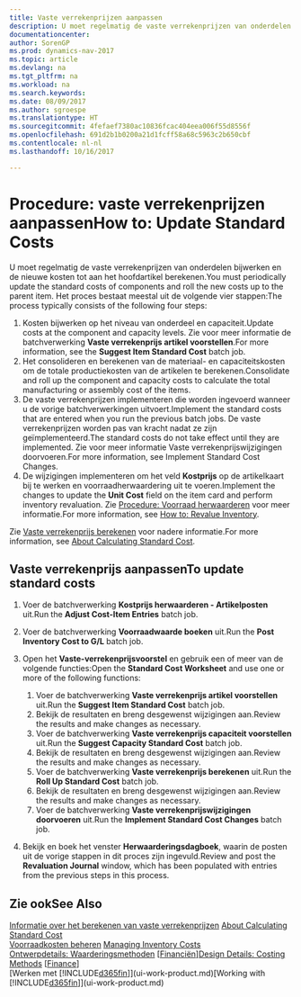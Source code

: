 ```yaml
---
title: Vaste verrekenprijzen aanpassen
description: U moet regelmatig de vaste verrekenprijzen van onderdelen bijwerken en de nieuwe kosten tot aan het hoofdartikel berekenen.
documentationcenter: 
author: SorenGP
ms.prod: dynamics-nav-2017
ms.topic: article
ms.devlang: na
ms.tgt_pltfrm: na
ms.workload: na
ms.search.keywords: 
ms.date: 08/09/2017
ms.author: sgroespe
ms.translationtype: HT
ms.sourcegitcommit: 4fefaef7380ac10836fcac404eea006f55d8556f
ms.openlocfilehash: 691d2b1b0200a21d1fcff58a68c5963c2b650cbf
ms.contentlocale: nl-nl
ms.lasthandoff: 10/16/2017

---
```

# <a name="how-to-update-standard-costs"></a><span data-ttu-id="41f54-103">Procedure: vaste verrekenprijzen aanpassen</span><span class="sxs-lookup"><span data-stu-id="41f54-103">How to: Update Standard Costs</span></span>
<span data-ttu-id="41f54-104">U moet regelmatig de vaste verrekenprijzen van onderdelen bijwerken en de nieuwe kosten tot aan het hoofdartikel berekenen.</span><span class="sxs-lookup"><span data-stu-id="41f54-104">You must periodically update the standard costs of components and roll the new costs up to the parent item.</span></span> <span data-ttu-id="41f54-105">Het proces bestaat meestal uit de volgende vier stappen:</span><span class="sxs-lookup"><span data-stu-id="41f54-105">The process typically consists of the following four steps:</span></span>  

1.  <span data-ttu-id="41f54-106">Kosten bijwerken op het niveau van onderdeel en capaciteit.</span><span class="sxs-lookup"><span data-stu-id="41f54-106">Update costs at the component and capacity levels.</span></span> <span data-ttu-id="41f54-107">Zie voor meer informatie de batchverwerking **Vaste verrekenprijs artikel voorstellen**.</span><span class="sxs-lookup"><span data-stu-id="41f54-107">For more information, see the **Suggest Item Standard Cost** batch job.</span></span>  
2.  <span data-ttu-id="41f54-108">Het consolideren en berekenen van de materiaal- en capaciteitskosten om de totale productiekosten van de artikelen te berekenen.</span><span class="sxs-lookup"><span data-stu-id="41f54-108">Consolidate and roll up the component and capacity costs to calculate the total manufacturing or assembly cost of the items.</span></span>  
3.  <span data-ttu-id="41f54-109">De vaste verrekenprijzen implementeren die worden ingevoerd wanneer u de vorige batchverwerkingen uitvoert.</span><span class="sxs-lookup"><span data-stu-id="41f54-109">Implement the standard costs that are entered when you run the previous batch jobs.</span></span> <span data-ttu-id="41f54-110">De vaste verrekenprijzen worden pas van kracht nadat ze zijn geïmplementeerd.</span><span class="sxs-lookup"><span data-stu-id="41f54-110">The standard costs do not take effect until they are implemented.</span></span> <span data-ttu-id="41f54-111">Zie voor meer informatie Vaste verrekenprijswijzigingen doorvoeren.</span><span class="sxs-lookup"><span data-stu-id="41f54-111">For more information, see Implement Standard Cost Changes.</span></span>  
4.  <span data-ttu-id="41f54-112">De wijzigingen implementeren om het veld **Kostprijs** op de artikelkaart bij te werken en voorraadherwaardering uit te voeren.</span><span class="sxs-lookup"><span data-stu-id="41f54-112">Implement the changes to update the **Unit Cost** field on the item card and perform inventory revaluation.</span></span> <span data-ttu-id="41f54-113">Zie [Procedure: Voorraad herwaarderen](inventory-how-revalue-inventory.md) voor meer informatie.</span><span class="sxs-lookup"><span data-stu-id="41f54-113">For more information, see [How to: Revalue Inventory](inventory-how-revalue-inventory.md).</span></span>  

<span data-ttu-id="41f54-114">Zie [Vaste verrekenprijs berekenen](finance-about-calculating-standard-cost.md) voor nadere informatie.</span><span class="sxs-lookup"><span data-stu-id="41f54-114">For more information, see [About Calculating Standard Cost](finance-about-calculating-standard-cost.md).</span></span>  
## <a name="to-update-standard-costs"></a><span data-ttu-id="41f54-115">Vaste verrekenprijs aanpassen</span><span class="sxs-lookup"><span data-stu-id="41f54-115">To update standard costs</span></span>  
1.  <span data-ttu-id="41f54-116">Voer de batchverwerking **Kostprijs herwaarderen - Artikelposten** uit.</span><span class="sxs-lookup"><span data-stu-id="41f54-116">Run the **Adjust Cost-Item Entries** batch job.</span></span>  
2.  <span data-ttu-id="41f54-117">Voer de batchverwerking **Voorraadwaarde boeken** uit.</span><span class="sxs-lookup"><span data-stu-id="41f54-117">Run the **Post Inventory Cost to G/L** batch job.</span></span>  
3.  <span data-ttu-id="41f54-118">Open het **Vaste-verrekenprijsvoorstel** en gebruik een of meer van de volgende functies:</span><span class="sxs-lookup"><span data-stu-id="41f54-118">Open the **Standard Cost Worksheet** and use one or more of the following functions:</span></span>  

    1.  <span data-ttu-id="41f54-119">Voer de batchverwerking **Vaste verrekenprijs artikel voorstellen** uit.</span><span class="sxs-lookup"><span data-stu-id="41f54-119">Run the **Suggest Item Standard Cost** batch job.</span></span>  
    2.  <span data-ttu-id="41f54-120">Bekijk de resultaten en breng desgewenst wijzigingen aan.</span><span class="sxs-lookup"><span data-stu-id="41f54-120">Review the results and make changes as necessary.</span></span>  
    3.  <span data-ttu-id="41f54-121">Voer de batchverwerking **Vaste verrekenprijs capaciteit voorstellen** uit.</span><span class="sxs-lookup"><span data-stu-id="41f54-121">Run the **Suggest Capacity Standard Cost** batch job.</span></span>  
    4.  <span data-ttu-id="41f54-122">Bekijk de resultaten en breng desgewenst wijzigingen aan.</span><span class="sxs-lookup"><span data-stu-id="41f54-122">Review the results and make changes as necessary.</span></span>
    5. <span data-ttu-id="41f54-123">Voer de batchverwerking **Vaste verrekenprijs berekenen** uit.</span><span class="sxs-lookup"><span data-stu-id="41f54-123">Run the **Roll Up Standard Cost** batch job.</span></span>
    6.  <span data-ttu-id="41f54-124">Bekijk de resultaten en breng desgewenst wijzigingen aan.</span><span class="sxs-lookup"><span data-stu-id="41f54-124">Review the results and make changes as necessary.</span></span>
    7.  <span data-ttu-id="41f54-125">Voer de batchverwerking **Vaste verrekenprijswijzigingen doorvoeren** uit.</span><span class="sxs-lookup"><span data-stu-id="41f54-125">Run the **Implement Standard Cost Changes** batch job.</span></span>  
4.  <span data-ttu-id="41f54-126">Bekijk en boek het venster **Herwaarderingsdagboek**, waarin de posten uit de vorige stappen in dit proces zijn ingevuld.</span><span class="sxs-lookup"><span data-stu-id="41f54-126">Review and post the **Revaluation Journal** window, which has been populated with entries from the previous steps in this process.</span></span>  

## <a name="see-also"></a><span data-ttu-id="41f54-127">Zie ook</span><span class="sxs-lookup"><span data-stu-id="41f54-127">See Also</span></span>  
 <span data-ttu-id="41f54-128">[Informatie over het berekenen van vaste verrekenprijzen](finance-about-calculating-standard-cost.md) </span><span class="sxs-lookup"><span data-stu-id="41f54-128">[About Calculating Standard Cost](finance-about-calculating-standard-cost.md) </span></span>  
 <span data-ttu-id="41f54-129">[Voorraadkosten beheren](finance-manage-inventory-costs.md) </span><span class="sxs-lookup"><span data-stu-id="41f54-129">[Managing Inventory Costs](finance-manage-inventory-costs.md) </span></span>  
 <span data-ttu-id="41f54-130">[Ontwerpdetails: Waarderingsmethoden](design-details-costing-methods.md) [[Financiën](finance.md)]</span><span class="sxs-lookup"><span data-stu-id="41f54-130">[Design Details: Costing Methods](design-details-costing-methods.md) [[Finance](finance.md)]</span></span>  
 <span data-ttu-id="41f54-131">[Werken met [!INCLUDE[d365fin](includes/d365fin_md.md)]](ui-work-product.md)</span><span class="sxs-lookup"><span data-stu-id="41f54-131">[Working with [!INCLUDE[d365fin](includes/d365fin_md.md)]](ui-work-product.md)</span></span>  

